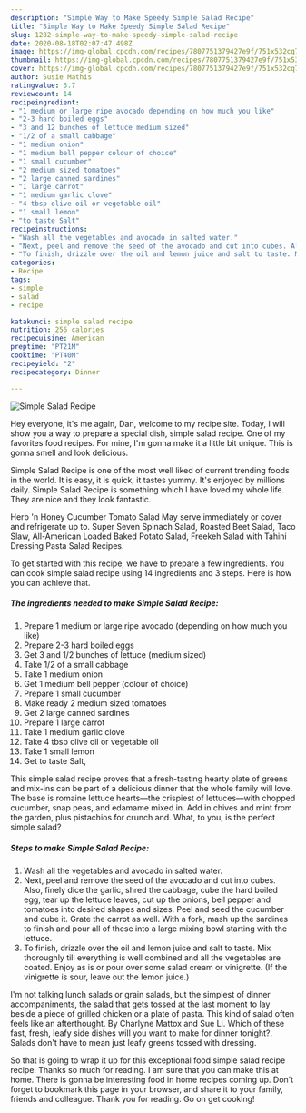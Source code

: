 ```yaml
---
description: "Simple Way to Make Speedy Simple Salad Recipe"
title: "Simple Way to Make Speedy Simple Salad Recipe"
slug: 1282-simple-way-to-make-speedy-simple-salad-recipe
date: 2020-08-18T02:07:47.498Z
image: https://img-global.cpcdn.com/recipes/7807751379427e9f/751x532cq70/simple-salad-recipe-recipe-main-photo.jpg
thumbnail: https://img-global.cpcdn.com/recipes/7807751379427e9f/751x532cq70/simple-salad-recipe-recipe-main-photo.jpg
cover: https://img-global.cpcdn.com/recipes/7807751379427e9f/751x532cq70/simple-salad-recipe-recipe-main-photo.jpg
author: Susie Mathis
ratingvalue: 3.7
reviewcount: 14
recipeingredient:
- "1 medium or large ripe avocado depending on how much you like"
- "2-3 hard boiled eggs"
- "3 and 12 bunches of lettuce medium sized"
- "1/2 of a small cabbage"
- "1 medium onion"
- "1 medium bell pepper colour of choice"
- "1 small cucumber"
- "2 medium sized tomatoes"
- "2 large canned sardines"
- "1 large carrot"
- "1 medium garlic clove"
- "4 tbsp olive oil or vegetable oil"
- "1 small lemon"
- "to taste Salt"
recipeinstructions:
- "Wash all the vegetables and avocado in salted water."
- "Next, peel and remove the seed of the avocado and cut into cubes. Also, finely dice the garlic, shred the cabbage, cube the hard boiled egg, tear up the lettuce leaves, cut up the onions, bell pepper and tomatoes into desired shapes and sizes. Peel and seed the cucumber and cube it. Grate the carrot as well. With a fork, mash up the sardines to finish and pour all of these into a large mixing bowl starting with the lettuce."
- "To finish, drizzle over the oil and lemon juice and salt to taste. Mix thoroughly till everything is well combined and all the vegetables are coated. Enjoy as is or pour over some salad cream or vinigrette. (If the vinigrette is sour, leave out the lemon juice.)"
categories:
- Recipe
tags:
- simple
- salad
- recipe

katakunci: simple salad recipe 
nutrition: 256 calories
recipecuisine: American
preptime: "PT21M"
cooktime: "PT40M"
recipeyield: "2"
recipecategory: Dinner

---
```



![Simple Salad Recipe](https://img-global.cpcdn.com/recipes/7807751379427e9f/751x532cq70/simple-salad-recipe-recipe-main-photo.jpg)

Hey everyone, it's me again, Dan, welcome to my recipe site. Today, I will show you a way to prepare a special dish, simple salad recipe. One of my favorites food recipes. For mine, I'm gonna make it a little bit unique. This is gonna smell and look delicious.

Simple Salad Recipe is one of the most well liked of current trending foods in the world. It is easy, it is quick, it tastes yummy. It's enjoyed by millions daily. Simple Salad Recipe is something which I have loved my whole life. They are nice and they look fantastic.

Herb &#39;n Honey Cucumber Tomato Salad May serve immediately or cover and refrigerate up to. Super Seven Spinach Salad, Roasted Beet Salad, Taco Slaw, All-American Loaded Baked Potato Salad, Freekeh Salad with Tahini Dressing Pasta Salad Recipes.


To get started with this recipe, we have to prepare a few ingredients. You can cook simple salad recipe using 14 ingredients and 3 steps. Here is how you can achieve that.

<!--inarticleads1-->

##### The ingredients needed to make Simple Salad Recipe:

1. Prepare 1 medium or large ripe avocado (depending on how much you like)
1. Prepare 2-3 hard boiled eggs
1. Get 3 and 1/2 bunches of lettuce (medium sized)
1. Take 1/2 of a small cabbage
1. Take 1 medium onion
1. Get 1 medium bell pepper (colour of choice)
1. Prepare 1 small cucumber
1. Make ready 2 medium sized tomatoes
1. Get 2 large canned sardines
1. Prepare 1 large carrot
1. Take 1 medium garlic clove
1. Take 4 tbsp olive oil or vegetable oil
1. Take 1 small lemon
1. Get to taste Salt,


This simple salad recipe proves that a fresh-tasting hearty plate of greens and mix-ins can be part of a delicious dinner that the whole family will love. The base is romaine lettuce hearts—the crispiest of lettuces—with chopped cucumber, snap peas, and edamame mixed in. Add in chives and mint from the garden, plus pistachios for crunch and. What, to you, is the perfect simple salad? 

<!--inarticleads2-->

##### Steps to make Simple Salad Recipe:

1. Wash all the vegetables and avocado in salted water.
1. Next, peel and remove the seed of the avocado and cut into cubes. Also, finely dice the garlic, shred the cabbage, cube the hard boiled egg, tear up the lettuce leaves, cut up the onions, bell pepper and tomatoes into desired shapes and sizes. Peel and seed the cucumber and cube it. Grate the carrot as well. With a fork, mash up the sardines to finish and pour all of these into a large mixing bowl starting with the lettuce.
1. To finish, drizzle over the oil and lemon juice and salt to taste. Mix thoroughly till everything is well combined and all the vegetables are coated. Enjoy as is or pour over some salad cream or vinigrette. (If the vinigrette is sour, leave out the lemon juice.)


I&#39;m not talking lunch salads or grain salads, but the simplest of dinner accompaniments, the salad that gets tossed at the last moment to lay beside a piece of grilled chicken or a plate of pasta. This kind of salad often feels like an afterthought. By Charlyne Mattox and Sue Li. Which of these fast, fresh, leafy side dishes will you want to make for dinner tonight?. Salads don&#39;t have to mean just leafy greens tossed with dressing. 

So that is going to wrap it up for this exceptional food simple salad recipe recipe. Thanks so much for reading. I am sure that you can make this at home. There is gonna be interesting food in home recipes coming up. Don't forget to bookmark this page in your browser, and share it to your family, friends and colleague. Thank you for reading. Go on get cooking!
